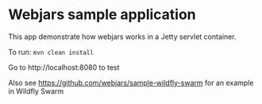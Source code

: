 # Webjars sample application

This app demonstrate how webjars works in a Jetty servlet container.

To run: `mvn clean install`

Go to http://localhost:8080 to test

Also see https://github.com/webjars/sample-wildfly-swarm for an example in Wildfly Swarm
